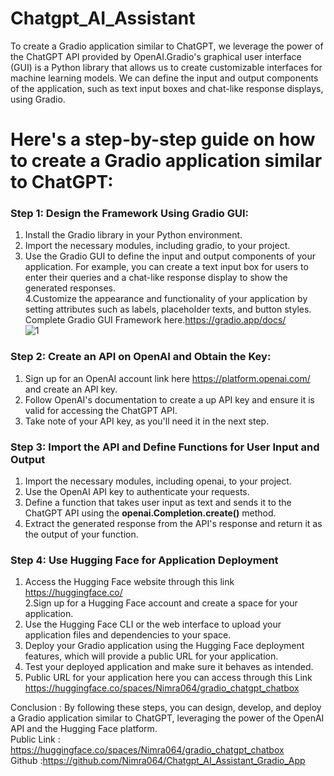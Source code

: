 # Chatgpt_AI_Assistant
To create a Gradio application similar to ChatGPT, we leverage the power of the ChatGPT API provided by OpenAI.Gradio's graphical user interface (GUI) is a Python library that allows us to create customizable interfaces for machine learning models. We can define the input and output components of the application, such as text input boxes and chat-like response displays, using Gradio. <br>

# Here's a step-by-step guide on how to create a Gradio application similar to ChatGPT: <br>
###  Step 1: Design the Framework Using Gradio GUI:

1. Install the Gradio library in your Python environment.<br>
2. Import the necessary modules, including gradio, to your project.<br>
3. Use the Gradio GUI to define the input and output components of your application. For example, you can create a text input box for users to enter their queries and a chat-like response display to show the generated responses.<br>
4.Customize the appearance and functionality of your application by setting attributes such as labels, placeholder texts, and button styles.<br>
Complete Gradio GUI Framework here.https://gradio.app/docs/ <br>
![1](https://github.com/Nimra064/Chatgpt_AI_Assistant_Gradio_App/assets/71897920/15fc4af7-2847-49f2-8e97-e34f18036d8b)


### Step 2: Create an API on OpenAI and Obtain the Key:

1. Sign up for an OpenAI account link here https://platform.openai.com/ and create an API key. <br>
2. Follow OpenAI's documentation to create a up  API key and ensure it is valid for accessing the ChatGPT API. <br>
3. Take note of your API key, as you'll need it in the next step. <br>

### Step 3: Import the API and Define Functions for User Input and Output

1. Import the necessary modules, including openai, to your project. <br>
2. Use the OpenAI API key to authenticate your requests. <br>
3. Define a function that takes user input as text and sends it to the ChatGPT API using the <b>openai.Completion.create()</b> method.<br>
4. Extract the generated response from the API's response and return it as the output of your function.<br>

### Step 4: Use Hugging Face for Application Deployment

1. Access the Hugging Face website through this link https://huggingface.co/ <br>
2.Sign up for a Hugging Face account and create a space for your application.<br>
3. Use the Hugging Face CLI or the web interface to upload your application files and dependencies to your space.<br>
4. Deploy your Gradio application using the Hugging Face deployment features, which will provide a public URL for your application.<br>
5. Test your deployed application and make sure it behaves as intended.<br>
6. Public URL for your application here you can access through this Link https://huggingface.co/spaces/Nimra064/gradio_chatgpt_chatbox <br>

Conclusion : 
By following these steps, you can design, develop, and deploy a Gradio application similar to ChatGPT, leveraging the power of the OpenAI API and the Hugging Face platform.<br>
Public Link : https://huggingface.co/spaces/Nimra064/gradio_chatgpt_chatbox <br>
Github :https://github.com/Nimra064/Chatgpt_AI_Assistant_Gradio_App <br>







